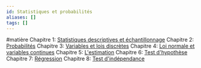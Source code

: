 ```yaml
---
id: Statistiques et probabilités
aliases: []
tags: []
---
```


#matière 
Chapitre 1: [Statistiques descriptives et échantillonnage](Statistiques%20descriptives%20et%20échantillonnage.md)
Chapitre 2: [Probabilités](Probabilités.md)
Chapitre 3: [Variables et lois discrètes](Variables%20et%20lois%20discrètes.md)
Chapitre 4: [Loi normale et variables continues](Loi%20normale%20et%20variables%20continues.md)
Chapitre 5: [L'estimation](L'estimation.md)
Chapitre 6: [Test d'hypothèse](Test%20d'hypothèse.md)
Chapitre 7: [Régression](Régression.md)
Chapitre 8: [Test d'indépendance](Test%20d'indépendance.md)
